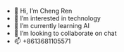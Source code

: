 - 👋 Hi, I’m Cheng Ren
- 👀 I’m interested in technology
- 🌱 I’m currently learning AI
- 💞️ I’m looking to collaborate on chat
- 📫 +8613681105571

<!---
cheng-ren/cheng-ren is a ✨ special ✨ repository because its `README.md` (this file) appears on your GitHub profile.
You can click the Preview link to take a look at your changes.
--->
